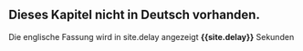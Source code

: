 
## Dieses Kapitel nicht in Deutsch vorhanden.  
Die englische Fassung wird in site.delay angezeigt **{{site.delay}}** Sekunden